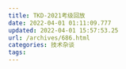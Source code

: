 ```yaml
---
title: TKD-2021考级回放
date: 2022-04-01 01:11:09.777
updated: 2022-04-01 15:57:53.25
url: /archives/686.html
categories: 技术杂谈
tags: 
---
```


<body>
<div class="box">
    <live-player width="" height="" src="https://video.aiyc.top/tkd/two.m3u8"></live-player>
</div>
<script type="text/javascript">
    initAllPlayer()
</script>
</body>